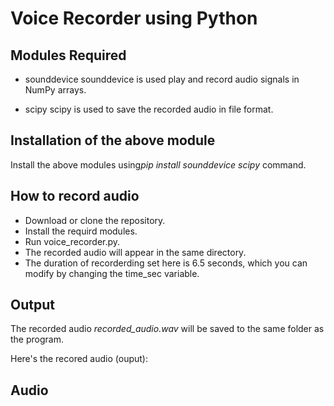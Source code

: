 # Voice Recorder using Python

## Modules Required
* sounddevice
sounddevice is used play and record audio signals in NumPy arrays.

* scipy
scipy is used to save the recorded audio in file format.

## Installation of the above module
Install the above modules using<!-- Italics-->*pip install sounddevice scipy* command.


## How to record audio
* Download or clone the repository.
* Install the requird modules.
* Run voice_recorder.py.
* The recorded audio will appear in the same directory.
* The duration of recorderding set here is 6.5 seconds, which you can modify by changing the <!-- Italics-->time_sec variable.

## Output
The recorded audio <!-- Italics-->*recorded_audio.wav* will be saved to the same folder as the program.

Here's the recored audio (ouput):



## Audio



